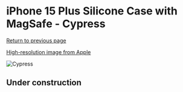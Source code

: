 # iPhone 15 Plus Silicone Case with MagSafe - Cypress

[Return to previous page](/iphone_15)

[High-resolution image from Apple](https://store.storeimages.cdn-apple.com/8756/as-images.apple.com/is/MT183?wid=4500&hei=4500&fmt=png)

<div style="width: 500px"><img src="/everyphone/MT183.png" alt="Cypress"></div>

## Under construction
